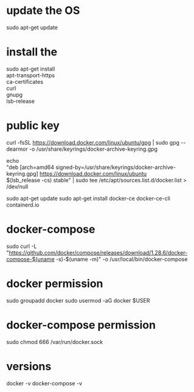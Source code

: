 # update the OS
sudo apt-get update

# install the 
sudo apt-get install \
    apt-transport-https \
    ca-certificates \
    curl \
    gnupg \
    lsb-release

# public key
curl -fsSL https://download.docker.com/linux/ubuntu/gpg | sudo gpg --dearmor -o /usr/share/keyrings/docker-archive-keyring.gpg

echo \
  "deb [arch=amd64 signed-by=/usr/share/keyrings/docker-archive-keyring.gpg] https://download.docker.com/linux/ubuntu \
  $(lsb_release -cs) stable" | sudo tee /etc/apt/sources.list.d/docker.list > /dev/null

sudo apt-get update
sudo apt-get install docker-ce docker-ce-cli containerd.io

# docker-compose 
sudo curl -L "https://github.com/docker/compose/releases/download/1.28.6/docker-compose-$(uname -s)-$(uname -m)" -o /usr/local/bin/docker-compose

# docker permission
sudo groupadd docker
sudo usermod -aG docker $USER

# docker-compose permission
sudo chmod 666 /var/run/docker.sock

# versions
docker -v
docker-compose -v
